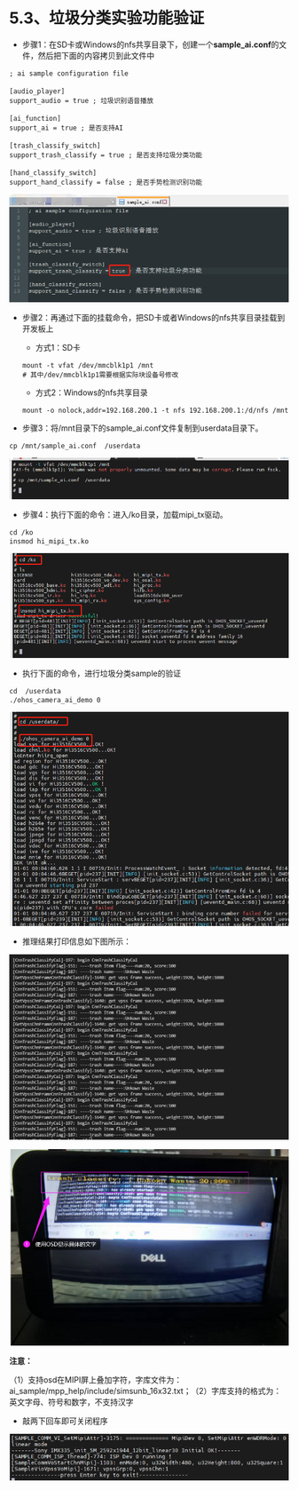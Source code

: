 # 5.3、垃圾分类实验功能验证

* 步骤1：在SD卡或Windows的nfs共享目录下，创建一个**sample_ai.conf**的文件，然后把下面的内容拷贝到此文件中

```cobol
; ai sample configuration file

[audio_player]
support_audio = true ; 垃圾识别语音播放

[ai_function]
support_ai = true ; 是否支持AI

[trash_classify_switch]
support_trash_classify = true ; 是否支持垃圾分类功能

[hand_classify_switch]
support_hand_classify = false ; 是否手势检测识别功能

```

![](../../../doc/figures/hispark_taurus_ai_sample/042%E4%BF%AE%E6%94%B9conf%E6%96%87%E4%BB%B6%E4%BD%BF%E8%83%BD%E5%9E%83%E5%9C%BE%E5%88%86%E7%B1%BB.png)

* 步骤2：再通过下面的挂载命令，把SD卡或者Windows的nfs共享目录挂载到开发板上

  * 方式1：SD卡

  ```
  mount -t vfat /dev/mmcblk1p1 /mnt
  # 其中/dev/mmcblk1p1需要根据实际块设备号修改
  ```

  * 方式2：Windows的nfs共享目录

  ```
  mount -o nolock,addr=192.168.200.1 -t nfs 192.168.200.1:/d/nfs /mnt
  ```

* 步骤3：将/mnt目录下的sample_ai.conf文件复制到userdata目录下。

```
cp /mnt/sample_ai.conf  /userdata
```

![](../../../doc/figures/hispark_taurus_ai_sample/039%E6%8B%B7%E8%B4%9Dai%20sample%20config%E8%87%B3userdata.png)

* 步骤4：执行下面的命令：进入/ko目录，加载mipi_tx驱动。

```
cd /ko
insmod hi_mipi_tx.ko
```

![](../../../doc/figures/hispark_taurus_ai_sample/040%E5%8A%A0%E8%BD%BDmipi_txko.png)

* 执行下面的命令，进行垃圾分类sample的验证

```
cd  /userdata
./ohos_camera_ai_demo 0
```

![](../../../doc/figures/hispark_taurus_ai_sample/043%E6%89%A7%E8%A1%8C%E5%9E%83%E5%9C%BE%E5%88%86%E7%B1%BB.png)

* 推理结果打印信息如下图所示：

![](../../../doc/figures/hispark_taurus_ai_sample/049%E6%8E%A8%E7%90%86%E7%BB%93%E6%9E%9C%E5%9B%BE.png)

![](../../../doc/figures/hispark_taurus_ai_sample/056%E4%BD%BF%E7%94%A8OSD%E6%98%BE%E7%A4%BA%E5%85%B7%E4%BD%93%E7%9A%84%E6%96%87%E5%AD%97.png)

**注意：**

​	（1）支持osd在MIPI屏上叠加字符，字库文件为：ai_sample/mpp_help/include/simsunb_16x32.txt；
​	（2）字库支持的格式为：英文字母、符号和数字，不支持汉字



* 敲两下回车即可关闭程序

![](../../../doc/figures/hispark_taurus_helloworld_sample/0007-helloworld%20log.png)



